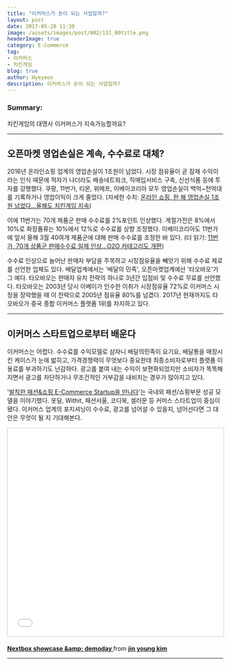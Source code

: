 ```yaml
---
title: "이커머스가 돈이 되는 사업일까?"
layout: post
date: 2017-05-20 11:30
image: /assets/images/post/002/131_00title.png
headerImage: true
category: E-Commerce
tag:
- 이커머스
- 치킨게임
blog: true
author: Hyeyeon
description: 이커머스가 돈이 되는 사업일까?
---
```


### Summary:

치킨게임의 대명사 이커머스가 지속가능할까요?

---

## 오픈마켓 영업손실은 계속, 수수료로 대체?

2016년 온라인쇼핑 업계의 영업손실이 1조원이 넘었다. 시장 점유율이 곧 잠재 수익이라는 인식 때문에 적자가 나더라도 배송네트워크, 직매입서비스 구축, 신선식품 등에 투자를 강행했다. 쿠팡, 11번가, 티몬, 위메프, 이베이코리아 모두 영업손실이 백억~천억대를 기록하거나 영업이익이 크게 줄었다. (자세한 수치: [온라인 쇼핑, 한 해 영업손실 1조원 넘었다...올해도 치킨게임 지속](http://www.etnews.com/20170416000058))

이에 11번가는 70개 제품군 판매 수수료를 2%포인트 인상했다. 계절가전은 8%에서 10%로 화장품류는 10%에서 12%로 수수료를 상향 조정했다. 이베이코리아도 11번가에 앞서 올해 3월 40여개 제품군에 대해 판매 수수료를 조정한 바 있다. (더 읽기: [11번가, 70개 상품군 판매수수료 일제 인상...O2O 카테고리도 개편](http://www.etnews.com/20170502000399))

수수료 인상으로 늘어난 판매자 부담을 주목하고 시장점유율을 빼앗기 위해 수수료 제로를 선언한 업체도 있다. 배달업계에서는 '배달의 민족', 오픈마켓업계에선 '타오바오'가 그 예다. 타오바오는 판매자 유치 전략의 하나로 3년간 입점비 및 수수료 무료를 선언했다. 타오바오는 2003년 당시 이베이가 인수한 이취가 시장점유율 72%로 이커머스 시장을 장악했을 때 이 전략으로 2005년 점유율 80%를 넘겼다. 2017년 현재까지도 타오바오가 중국 종합 이커머스 플랫폼 1위를 차지하고 있다.

---

## 이커머스 스타트업으로부터 배운다

이커머스는 어렵다. 수수료를 수익모델로 삼자니 배달의민족이 요기요, 배달통을 매장시킨 케이스가 눈에 밟히고, 가격경쟁력이 무엇보다 중요한데 최종소비자로부터 플랫폼 이용료를 부과하기도 난감하다. 광고를 붙여 내는 수익이 보편화되었지만 소비자가 똑똑해지면서 광고를 차단하거나 무조건적인 거부감을 내비치는 경우가 많아지고 있다.

'[발칙한 패션&쇼핑 E-Commerce Startup을 만나다](http://verticalplatform.kr/archives/8916)'는 국내외 패션/쇼핑부문 성공 모델을 이야기했다. 옷딜, Withit, 패션서울, 코디북, 셀러문 등 커머스 스타트업이 중심이 됐다. 이커머스 업계의 포지셔닝이 수수료, 광고를 넘어설 수 있을지, 넘어선다면 그 대안은 무엇이 될 지 기대해본다.

<p align="middle">
<iframe src="//www.slideshare.net/slideshow/embed_code/key/HiU2bUfbZpYGto" width="595" height="485" frameborder="0" marginwidth="0" marginheight="0" scrolling="no" style="border:1px solid #CCC; border-width:1px; margin-bottom:5px; max-width: 100%;" allowfullscreen> </iframe> <div style="margin-bottom:5px"> <strong> <a href="//www.slideshare.net/human5804/nextbox-showcase-amp-demoday" title="Nextbox showcase &amp;amp; demoday " target="_blank">Nextbox showcase &amp;amp; demoday </a> </strong> from <strong><a target="_blank" href="https://www.slideshare.net/human5804">jin young kim</a></strong> </div>

</p>

---
